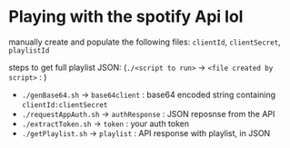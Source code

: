 # Playing with the spotify Api lol

manually create and populate the following files: `clientId`, `clientSecret`, `playlistId`

steps to get full playlist JSON: 
(`./<script to run>` -> `<file created by script>` : <file contents>)
- `./genBase64.sh` -> `base64client` : base64 encoded string containing `clientId:clientSecret`
- `./requestAppAuth.sh` -> `authResponse` : JSON reposnse from the API
- `./extractToken.sh` -> `token` : your auth token
- `./getPlaylist.sh` -> `playlist` : API response with playlist, in JSON
